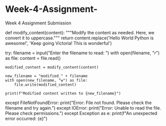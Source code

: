 # Week-4-Assignment-
Week 4 Assignment Submission


def modify_content(content):
    """Modify the content as needed. Here, we convert it to uppercase."""
    return content.replace('Hello World Python is awesome!', 'Keep going Victoria! This is wonderful')


try:
    filename = input("Enter the filename to read: ")
    with open(filename, "r") as file:
        content = file.read()
    
    modified_content = modify_content(content)
    
    new_filename = "modified_" + filename
    with open(new_filename, "w") as file:
        file.write(modified_content)
    
    print(f"Modified content written to {new_filename}")
except FileNotFoundError:
    print("Error: File not found. Please check the filename and try again.")
except IOError:
    print("Error: Unable to read the file. Please check permissions.")
except Exception as e:
    print(f"An unexpected error occurred: {e}")
